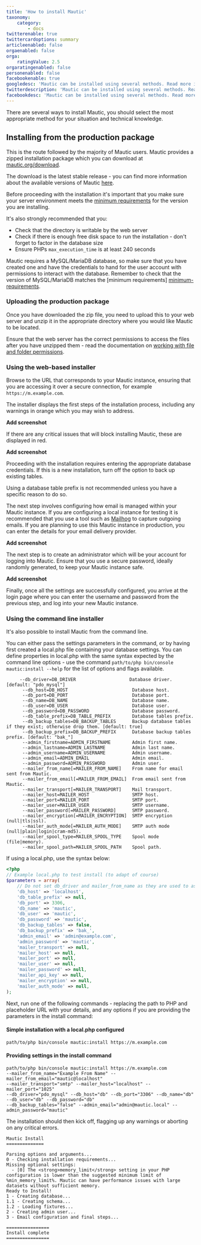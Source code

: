 ```yaml
---
title: 'How to install Mautic'
taxonomy:
    category:
        - docs
twitterenable: true
twittercardoptions: summary
articleenabled: false
orgaenabled: false
orga:
    ratingValue: 2.5
orgaratingenabled: false
personenabled: false
facebookenable: true
googledesc: 'Mautic can be installed using several methods. Read more in the official community documentation.'
twitterdescription: 'Mautic can be installed using several methods. Read more in the official community documentation.'
facebookdesc: 'Mautic can be installed using several methods. Read more in the official community documentation.'
---
```


There are several ways to install Mautic, you should select the most appropriate method for your situation and technical knowledge.

## Installing from the production package
This is the route followed by the majority of Mautic users. Mautic provides a zipped installation package which you can download at [mautic.org/download][download-mautic].

The download is the latest stable release - you can find more information about the available versions of Mautic [here][mautic-releases].

Before proceeding with the installation it's important that you make sure your server environment meets the [minimum requirements][minimum-requirements] for the version you are installing.

It's also strongly recommended that you: 

* Check that the directory is writable by the web server
* Check if there is enough free disk space to run the installation - don't forget to factor in the database size
* Ensure PHPs `max_execution_time` is at least 240 seconds

Mautic requires a MySQL/MariaDB database, so make sure that you have created one and have the credentials to hand for the user account with permissions to interact with the database.  Remember to check that the version of MySQL/MariaDB matches the [minimum requirements] [minimum-requirements].

### Uploading the production package
Once you have downloaded the zip file, you need to upload this to your web server and unzip it in the appropriate directory where you would like Mautic to be located. 

Ensure that the web server has the correct permissions to access the files after you have unzipped them - read the documentation on [working with file and folder permissions][file-permissions].

### Using the web-based installer

Browse to the URL that corresponds to your Mautic instance, ensuring that you are accessing it over a secure connection, for example `https://m.example.com`.

The installer displays the first steps of the installation process, including any warnings in orange which you may wish to address.

**Add screenshot**

If there are any critical issues that will block installing Mautic, these are displayed in red.

**Add screenshot**

Proceeding with the installation requires entering the appropriate database credentials. If this is a new installation, turn off the option to back up existing tables. 

Using a database table prefix is not recommended unless you have a specific reason to do so.

The next step involves configuring how email is managed within your Mautic instance. If you are configuring a local instance for testing it is recommended that you use a tool such as [Mailhog][mailhog] to capture outgoing emails. If you are planning to use this Mautic instance in production, you can enter the details for your email delivery provider.

**Add screenshot**

The next step is to create an administrator which will be your account for logging into Mautic. Ensure that you use a secure password, ideally randomly generated, to keep your Mautic instance safe.

**Add screenshot**

Finally, once all the settings are successfully configured, you arrive at the login page where you can enter the username and password from the previous step, and log into your new Mautic instance.

### Using the command line installer

It's also possible to install Mautic from the command line.

You can either pass the settings parameters in the command, or by having first created a local.php file containing your database settings. You can define properties in local.php with the same syntax expected by the command line options - use the command  `path/to/php bin/console mautic:install --help` for the list of options and flags available.

```
     --db_driver=DB_DRIVER                    Database driver. [default: "pdo_mysql"]
      --db_host=DB_HOST                        Database host.
      --db_port=DB_PORT                        Database port.
      --db_name=DB_NAME                        Database name.
      --db_user=DB_USER                        Database user.
      --db_password=DB_PASSWORD                Database password.
      --db_table_prefix=DB_TABLE_PREFIX        Database tables prefix.
      --db_backup_tables=DB_BACKUP_TABLES      Backup database tables if they exist; otherwise drop them. [default: true]
      --db_backup_prefix=DB_BACKUP_PREFIX      Database backup tables prefix. [default: "bak_"]
      --admin_firstname=ADMIN_FIRSTNAME        Admin first name.
      --admin_lastname=ADMIN_LASTNAME          Admin last name.
      --admin_username=ADMIN_USERNAME          Admin username.
      --admin_email=ADMIN_EMAIL                Admin email.
      --admin_password=ADMIN_PASSWORD          Admin user.
      --mailer_from_name[=MAILER_FROM_NAME]    From name for email sent from Mautic.
      --mailer_from_email[=MAILER_FROM_EMAIL]  From email sent from Mautic.
      --mailer_transport[=MAILER_TRANSPORT]    Mail transport.
      --mailer_host=MAILER_HOST                SMTP host.
      --mailer_port=MAILER_PORT                SMTP port.
      --mailer_user=MAILER_USER                SMTP username.
      --mailer_password[=MAILER_PASSWORD]      SMTP password.
      --mailer_encryption[=MAILER_ENCRYPTION]  SMTP encryption (null|tls|ssl).
      --mailer_auth_mode[=MAILER_AUTH_MODE]    SMTP auth mode (null|plain|login|cram-md5).
      --mailer_spool_type=MAILER_SPOOL_TYPE    Spool mode (file|memory).
      --mailer_spool_path=MAILER_SPOOL_PATH    Spool path.
```
If using a local.php, use the syntax below:

```php
<?php
// Example local.php to test install (to adapt of course)
$parameters = array(
	// Do not set db_driver and mailer_from_name as they are used to assume Mautic is installed
	'db_host' => 'localhost',
	'db_table_prefix' => null,
	'db_port' => 3306,
	'db_name' => 'mautic',
	'db_user' => 'mautic',
	'db_password' => 'mautic',
	'db_backup_tables' => false,
	'db_backup_prefix' => 'bak_',
	'admin_email' => 'admin@example.com',
	'admin_password' => 'mautic',
	'mailer_transport' => null,
	'mailer_host' => null,
	'mailer_port' => null,
	'mailer_user' => null,
	'mailer_password' => null,
	'mailer_api_key' => null,
	'mailer_encryption' => null,
	'mailer_auth_mode' => null,
);
```
Next, run one of the following commands - replacing the path to PHP and placeholder URL with your details, and any options if you are providing the parameters in the install command: 

#### Simple installation with a local.php configured

`path/to/php bin/console mautic:install https://m.example.com`

#### Providing settings in the install command

```
path/to/php bin/console mautic:install https://m.example.com
--mailer_from_name="Example From Name" --mailer_from_email="mautic@localhost"
--mailer_transport="smtp" --mailer_host="localhost" --mailer_port="1025"
--db_driver="pdo_mysql" --db_host="db" --db_port="3306" --db_name="db" --db_user="db" --db_password="db" 
--db_backup_tables="false" --admin_email="admin@mautic.local" --admin_password="mautic"
```
The installation should then kick off, flagging up any warnings or aborting on any critical errors.

```
Mautic Install
==============

Parsing options and arguments...
0 - Checking installation requirements...
Missing optional settings:
  - [0] The <strong>memory_limit</strong> setting in your PHP configuration is lower than the suggested minimum limit of %min_memory_limit%. Mautic can have performance issues with large datasets without sufficient memory.
Ready to Install!
1 - Creating database...
1.1 - Creating schema...
1.2 - Loading fixtures...
2 - Creating admin user...
3 - Email configuration and final steps...

================
Install complete
================
```
[download-mautic]: <https://www.mautic.org/download>
[mautic-releases]: <https://www.mautic.org/mautic-releases>
[minimum-requirements]: <https://www.mautic.org/download/requirements>
[file-permissions]: <troubleshooting/file-ownership-and-permissions>
[mailhog]: <https://github.com/mailhog/MailHog>

